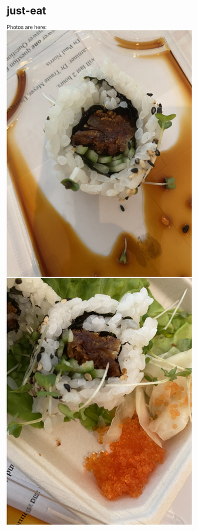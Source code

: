 # just-eat

Photos are here:
![firstimage](https://github.com/xixiaodong/just-eat/blob/master/IMG_2785.JPG)
![secondimage](https://github.com/xixiaodong/just-eat/blob/master/IMG_2786.JPG)
